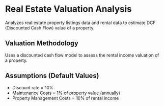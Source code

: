 # Real Estate Valuation Analysis
Analyzes real estate property listings data and rental data to estimate DCF (Discounted Cash Flow) value of a property.

## Valuation Methodology
Uses a discounted cash flow model to assess the rental income valuation of a property.

## Assumptions (Default Values)
* Discount rate = 10%
* Maintenance Costs = 1% of property value (annually)
* Property Management Costs = 10% of rental income
